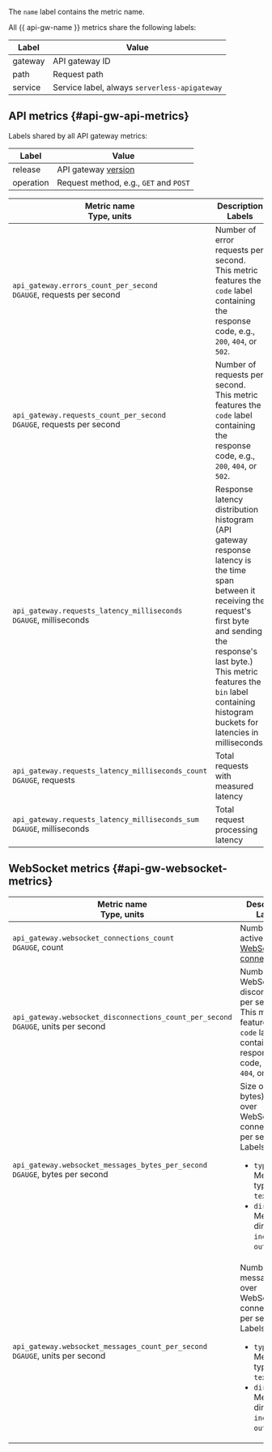 The `name` label contains the metric name.

All {{ api-gw-name }} metrics share the following labels:

Label | Value
--- | ---
gateway | API gateway ID
path | Request path
service | Service label, always `serverless-apigateway`

## API metrics {#api-gw-api-metrics}

Labels shared by all API gateway metrics:

Label | Value
--- | ---
release | API gateway [version](../../../api-gateway/concepts/extensions/canary.md)
operation | Request method, e.g., `GET` and `POST`

Metric name<br>Type, units | Description<br>Labels
--- | ---
`api_gateway.errors_count_per_second`<br>`DGAUGE`, requests per second | Number of error requests per second.<br>This metric features the `code` label containing the response code, e.g., `200`, `404`, or `502`.
`api_gateway.requests_count_per_second`<br>`DGAUGE`, requests per second | Number of requests per second.<br>This metric features the `code` label containing the response code, e.g., `200`, `404`, or `502`.
`api_gateway.requests_latency_milliseconds`<br>`DGAUGE`, milliseconds | Response latency distribution histogram (API gateway response latency is the time span between it receiving the request's first byte and sending the response's last byte.)<br>This metric features the `bin` label containing histogram buckets for latencies in milliseconds.
`api_gateway.requests_latency_milliseconds_count`<br>`DGAUGE`, requests | Total requests with measured latency
`api_gateway.requests_latency_milliseconds_sum`<br>`DGAUGE`, milliseconds | Total request processing latency

## WebSocket metrics {#api-gw-websocket-metrics}

Metric name<br>Type, units | Description<br>Labels
--- | ---
`api_gateway.websocket_connections_count`<br>`DGAUGE`, count | Number of active [WebSocket connections](../../../api-gateway/concepts/extensions/websocket.md)
`api_gateway.websocket_disconnections_count_per_second`<br>`DGAUGE`, units per second | Number of WebSocket disconnections per second.<br>This metric features the `code` label containing the response code, e.g., `200`, `404`, or `502`.
`api_gateway.websocket_messages_bytes_per_second`<br>`DGAUGE`, bytes per second | Size of data (in bytes) sent over WebSocket connections per second.<br>Labels:<ul><li>`type`: Message type, e.g., `text`.</li><li>`direction`: Message direction, `incoming` or `outcoming`.</li></ul>
`api_gateway.websocket_messages_count_per_second`<br>`DGAUGE`, units per second | Number of messages sent over WebSocket connections per second.<br>Labels:<ul><li>`type`: Message type, e.g., `text`.</li><li>`direction`: Message direction, `incoming` or `outcoming`.</li></ul>